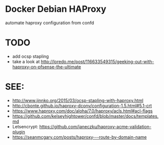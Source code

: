 # Docker Debian HAProxy 

automate haproxy configuration from confd

# TODO 
 * add ocsp stapling
 * take a look at http://loredo.me/post/116633549315/geeking-out-with-haproxy-on-pfsense-the-ultimate
# SEE:
* http://www.jinnko.org/2015/03/ocsp-stapling-with-haproxy.html
* http://cbonte.github.io/haproxy-dconv/configuration-1.5.html#5.1-crt
* https://www.haproxy.com/doc/aloha/7.0/haproxy/acls.html#acl-flags
* https://github.com/kelseyhightower/confd/blob/master/docs/templates.md
* Letsencrypt: https://github.com/janeczku/haproxy-acme-validation-plugin
* https://seanmcgary.com/posts/haproxy---route-by-domain-name
